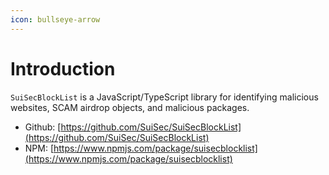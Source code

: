 ```yaml
---
icon: bullseye-arrow
---
```


# Introduction

`SuiSecBlockList` is a JavaScript/TypeScript library for identifying malicious websites, SCAM airdrop objects, and malicious packages.

- Github: [https://github.com/SuiSec/SuiSecBlockList](https://github.com/SuiSec/SuiSecBlockList)    
- NPM: [https://www.npmjs.com/package/suisecblocklist](https://www.npmjs.com/package/suisecblocklist)    